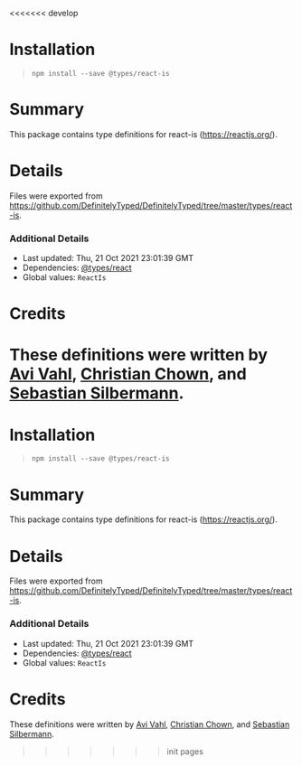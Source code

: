 <<<<<<< develop
# Installation
> `npm install --save @types/react-is`

# Summary
This package contains type definitions for react-is (https://reactjs.org/).

# Details
Files were exported from https://github.com/DefinitelyTyped/DefinitelyTyped/tree/master/types/react-is.

### Additional Details
 * Last updated: Thu, 21 Oct 2021 23:01:39 GMT
 * Dependencies: [@types/react](https://npmjs.com/package/@types/react)
 * Global values: `ReactIs`

# Credits
These definitions were written by [Avi Vahl](https://github.com/AviVahl), [Christian Chown](https://github.com/christianchown), and [Sebastian Silbermann](https://github.com/eps1lon).
=======
# Installation
> `npm install --save @types/react-is`

# Summary
This package contains type definitions for react-is (https://reactjs.org/).

# Details
Files were exported from https://github.com/DefinitelyTyped/DefinitelyTyped/tree/master/types/react-is.

### Additional Details
 * Last updated: Thu, 21 Oct 2021 23:01:39 GMT
 * Dependencies: [@types/react](https://npmjs.com/package/@types/react)
 * Global values: `ReactIs`

# Credits
These definitions were written by [Avi Vahl](https://github.com/AviVahl), [Christian Chown](https://github.com/christianchown), and [Sebastian Silbermann](https://github.com/eps1lon).
>>>>>>> init pages
